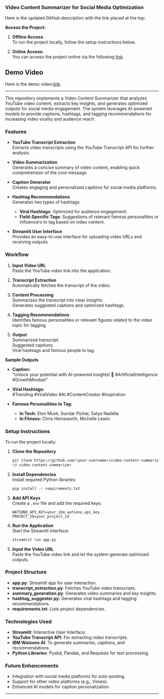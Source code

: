 ### **Video Content Summarizer for Social Media Optimization**  

Here is the updated GitHub description with the link placed at the top:

**Access the Project:**

1. **Offline Access**:  
   To run the project locally, follow the setup instructions below.
   
3. **Online Access**:  
   You can access the project online via the following [link](https://video-content-summarizer-oyfpmfdnv28v4qf8jwhp2j.streamlit.app/).
## Demo Video

Here is the demo video:[link](https://youtu.be/-olEfVXiUik).




---

This repository implements a Video Content Summarizer that analyzes YouTube video content, extracts key insights, and generates optimized outputs for social media engagement. The system leverages AI-powered models to provide captions, hashtags, and tagging recommendations for increasing video virality and audience reach.

### Features

- **YouTube Transcript Extraction**  
  Extracts video transcripts using the YouTube Transcript API for further analysis.

- **Video Summarization**  
  Generates a concise summary of video content, enabling quick comprehension of the core message.

- **Caption Generator**  
  Creates engaging and personalized captions for social media platforms.

- **Hashtag Recommendations**  
  Generates two types of hashtags:
  - **Viral Hashtags**: Optimized for audience engagement.
  - **Field-Specific Tags**: Suggestions of relevant famous personalities or influencers to tag based on video content.

- **Streamlit User Interface**  
  Provides an easy-to-use interface for uploading video URLs and receiving outputs.

### Workflow

1. **Input Video URL**  
   Paste the YouTube video link into the application.

2. **Transcript Extraction**  
   Automatically fetches the transcript of the video.

3. **Content Processing**  
   Summarizes the transcript into clear insights.  
   Generates suggested captions and optimized hashtags.

4. **Tagging Recommendations**  
   Identifies famous personalities or relevant figures related to the video topic for tagging.

5. **Output**  
   Summarized transcript.  
   Suggested captions.  
   Viral hashtags and famous people to tag.

**Sample Outputs**

- **Caption:**  
  "Unlock your potential with AI-powered insights! 🚀 #ArtificialIntelligence #GrowthMindset"

- **Viral Hashtags:**  
  #Trending #ViralVideo #AI #ContentCreator #Inspiration

- **Famous Personalities to Tag:**  
  - **In Tech:** Elon Musk, Sundar Pichai, Satya Nadella  
  - **In Fitness:** Chris Hemsworth, Michelle Lewin

### Setup Instructions

To run the project locally:

1. **Clone the Repository**

   ```bash
   git clone https://github.com/<your-username>/video-content-summarizer.git  
   cd video-content-summarizer  
   ```

2. **Install Dependencies**  
   Install required Python libraries:

   ```bash
   pip install -r requirements.txt  
   ```

3. **Add API Keys**  
   Create a `.env` file and add the required keys:

   ```plaintext
   WATSONX_API_KEY=your_ibm_watsonx_api_key  
   PROJECT_ID=your_project_id  
   ```

4. **Run the Application**  
   Start the Streamlit interface:

   ```bash
   streamlit run app.py  
   ```

5. **Input the Video URL**  
   Paste the YouTube video link and let the system generate optimized outputs.

### Project Structure

- **app.py**: Streamlit app for user interaction.
- **transcript_extraction.py**: Fetches YouTube video transcripts.
- **summary_generation.py**: Generates video summaries and key insights.
- **hashtag_suggester.py**: Generates viral hashtags and tagging recommendations.
- **requirements.txt**: Lists project dependencies.

### Technologies Used

- **Streamlit**: Interactive User Interface.
- **YouTube Transcript API**: For extracting video transcripts.
- **IBM Watsonx AI**: To generate summaries, captions, and recommendations.
- **Python Libraries**: Pysbd, Pandas, and Requests for text processing.

### Future Enhancements

- Integration with social media platforms for auto-posting.
- Support for other video platforms (e.g., Vimeo).
- Enhanced AI models for caption personalization.

---
